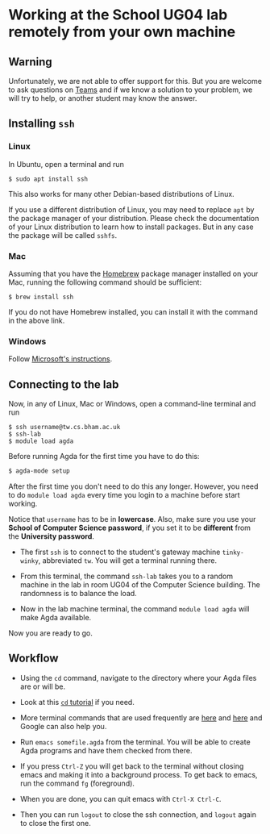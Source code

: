 # Working at the School UG04 lab remotely from your own machine

## Warning

Unfortunately, we are not able to offer support for this. But you are welcome to ask questions on [Teams](https://teams.microsoft.com/l/team/19%3aR61tJG-pMjV401vTB2LyPJrPPpwhLzKQb2XbdwC9R5s1%40thread.tacv2/conversations?groupId=61980408-0833-4885-91fa-2ecde6c7c03f&tenantId=b024cacf-dede-4241-a15c-3c97d553e9f3) and if we know a solution to your problem, we will try to help, or another student may know the answer.


## Installing `ssh`

### Linux

In Ubuntu, open a terminal and run
```
$ sudo apt install ssh
```

This also works for many other Debian-based distributions of Linux.

If you use a different distribution of Linux, you may need to replace `apt` by the package manager of your distribution. Please check the documentation of your Linux distribution to learn how to install packages. But in any case the package will be called `sshfs`.

### Mac

Assuming that you have the [Homebrew](https://brew.sh) package manager installed
on your Mac, running the following command should be sufficient:

```
$ brew install ssh
```

If you do not have Homebrew installed, you can install it with the command in the above link.

### Windows

Follow [Microsoft's instructions](https://docs.microsoft.com/en-us/windows-server/administration/openssh/openssh_install_firstuse).

## Connecting to the lab

Now, in any of Linux, Mac or Windows, open a command-line terminal and run
```
$ ssh username@tw.cs.bham.ac.uk
$ ssh-lab
$ module load agda
```
Before running Agda for the first time you have to do this:
```agda
$ agda-mode setup
```
After the first time you don't need to do this any longer. However, you need to do `module load agda` every time you login to a machine before start working.

Notice that `username` has to be in **lowercase**. Also, make sure you use your **School of Computer Science password**, if you set it to be **different** from the **University password**.

 * The first `ssh` is to connect to the student's gateway machine `tinky-winky`,
   abbreviated `tw`. You will get a terminal running there.

 * From this terminal, the command `ssh-lab` takes you to a random machine in the lab in
   room UG04 of the Computer Science building. The randomness is to balance the load.

 * Now in the lab machine terminal, the command `module load agda` will make Agda
   available.

Now you are ready to go.

## Workflow

 * Using the `cd` command, navigate to the directory where your Agda files are or will be.

 * Look at this [`cd` tutorial](https://linuxize.com/post/linux-cd-command/) if you need.

 * More terminal commands that are used frequently are [here](https://www.hostinger.co.uk/tutorials/linux-commands) and [here](https://swcarpentry.github.io/shell-novice/reference.html) and Google can also help you.

 * Run `emacs somefile.agda` from the terminal. You will be able to create Agda programs and have them checked from there.

 * If you press `Ctrl-Z` you will get back to the terminal without closing emacs and making it into a background process. To get back to emacs, run the command `fg` (foreground).

 * When you are done, you can quit emacs with `Ctrl-X Ctrl-C`.

 * Then you can run `logout` to close the ssh connection, and `logout` again to close the first one.
